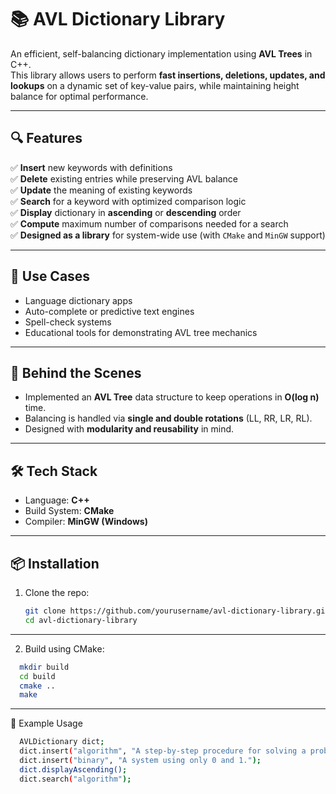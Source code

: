 # 📚 AVL Dictionary Library

An efficient, self-balancing dictionary implementation using **AVL Trees** in C++.  
This library allows users to perform **fast insertions, deletions, updates, and lookups** on a dynamic set of key-value pairs, while maintaining height balance for optimal performance.

---

## 🔍 Features

✅ **Insert** new keywords with definitions  
✅ **Delete** existing entries while preserving AVL balance  
✅ **Update** the meaning of existing keywords  
✅ **Search** for a keyword with optimized comparison logic  
✅ **Display** dictionary in **ascending** or **descending** order  
✅ **Compute** maximum number of comparisons needed for a search  
✅ **Designed as a library** for system-wide use (with `CMake` and `MinGW` support)

---

## 🚀 Use Cases

- Language dictionary apps
- Auto-complete or predictive text engines
- Spell-check systems
- Educational tools for demonstrating AVL tree mechanics

---

## 🧠 Behind the Scenes

- Implemented an **AVL Tree** data structure to keep operations in **O(log n)** time.  
- Balancing is handled via **single and double rotations** (LL, RR, LR, RL).  
- Designed with **modularity and reusability** in mind.

---

## 🛠️ Tech Stack

- Language: **C++**
- Build System: **CMake**
- Compiler: **MinGW (Windows)**

---

## 📦 Installation

1. Clone the repo:
   ```bash
   git clone https://github.com/yourusername/avl-dictionary-library.git
   cd avl-dictionary-library
---
2. Build using CMake:
  ```bash
    mkdir build
    cd build
    cmake ..
    make
```
---
📄 Example Usage
  ```bash
    AVLDictionary dict;
    dict.insert("algorithm", "A step-by-step procedure for solving a problem.");
    dict.insert("binary", "A system using only 0 and 1.");
    dict.displayAscending();
    dict.search("algorithm");
